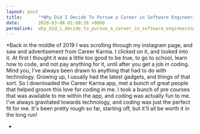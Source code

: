 ```yaml
---
layout: post
title:      "*Why Did I Decide To Pursue a Career in Software Engineering?*"
date:       2020-03-08 01:08:28 +0000
permalink:  why_did_i_decide_to_pursue_a_career_in_software_engineering
---
```



*Back in the middle of 2019 I was scrolling through my instagram page, and saw and advertisement from Career Karma. I clicked on it, and looked into it. At first I thought it was a little too good to be true, to go to school, learn how to code, and not pay anything for it, until after you get a job in coding. Mind you, I've always been drawn to anything that had to do with technology. Growing up, I usually had the latest gadgets, and things of that sort. So I downloaded the Career Karma app, met a bunch of great people that helped groom this love for coding in me. I took a bunch of pre courses that was available to me within the app, and coding was actually fun to me. I've always gravitated towards technology, and coding was just the perfect fit for me. It's been pretty rough so far, starting off, but it'll all be worth it in the long run!

*





